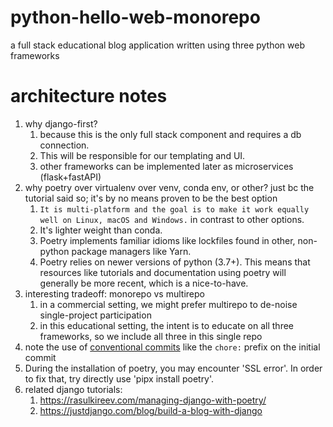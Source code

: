 # python-hello-web-monorepo

a full stack educational blog application written using three python web frameworks

# architecture notes

1. why django-first?
   1. because this is the only full stack component and requires a db connection.
   2. This will be responsible for our templating and UI.
   3. other frameworks can be implemented later as microservices (flask+fastAPI)
2. why poetry over virtualenv over venv, conda env, or other? just bc the tutorial said so; it's by no means proven to be the best option
   1. `It is multi-platform and the goal is to make it work equally well on Linux, macOS and Windows.` in contrast to other options.
   2. It's lighter weight than conda.
   3. Poetry implements familiar idioms like lockfiles found in other, non-python package managers like Yarn.
   4. Poetry relies on newer versions of python (3.7+). This means that resources like tutorials and documentation using poetry will generally be more recent, which is a nice-to-have.
3. interesting tradeoff: monorepo vs multirepo
   1. in a commercial setting, we might prefer multirepo to de-noise single-project participation
   2. in this educational setting, the intent is to educate on all three frameworks, so we include all three in this single repo
4. note the use of [conventional commits](https://www.conventionalcommits.org/en/v1.0.0/) like the `chore:` prefix on the initial commit
5. During the installation of poetry, you may encounter 'SSL error'. In order to fix that, try directly use 'pipx install poetry'.
6. related django tutorials:
   1. https://rasulkireev.com/managing-django-with-poetry/
   2. https://justdjango.com/blog/build-a-blog-with-django
